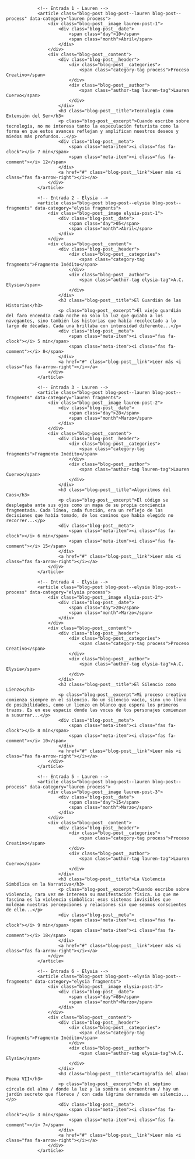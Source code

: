                 <!-- Entrada 1 - Lauren -->
                <article class="blog-post blog-post--lauren blog-post--process" data-category="lauren process">
                    <div class="blog-post__image lauren-post-1">
                        <div class="blog-post__date">
                            <span class="day">10</span>
                            <span class="month">Abril</span>
                        </div>
                    </div>
                    <div class="blog-post__content">
                        <div class="blog-post__header">
                            <div class="blog-post__categories">
                                <span class="category-tag process">Proceso Creativo</span>
                            </div>
                            <div class="blog-post__author">
                                <span class="author-tag lauren-tag">Lauren Cuervo</span>
                            </div>
                        </div>
                        <h3 class="blog-post__title">Tecnología como Extensión del Ser</h3>
                        <p class="blog-post__excerpt">Cuando escribo sobre tecnología, no me interesa tanto la especulación futurista como la forma en que estos avances reflejan y amplifican nuestros deseos y miedos más profundos...</p>
                        <div class="blog-post__meta">
                            <span class="meta-item"><i class="fas fa-clock"></i> 7 min</span>
                            <span class="meta-item"><i class="fas fa-comment"></i> 12</span>
                        </div>
                        <a href="#" class="blog-post__link">Leer más <i class="fas fa-arrow-right"></i></a>
                    </div>
                </article>
                
                <!-- Entrada 2 - Elysia -->
                <article class="blog-post blog-post--elysia blog-post--fragments" data-category="elysia fragments">
                    <div class="blog-post__image elysia-post-1">
                        <div class="blog-post__date">
                            <span class="day">05</span>
                            <span class="month">Abril</span>
                        </div>
                    </div>
                    <div class="blog-post__content">
                        <div class="blog-post__header">
                            <div class="blog-post__categories">
                                <span class="category-tag fragments">Fragmento Inédito</span>
                            </div>
                            <div class="blog-post__author">
                                <span class="author-tag elysia-tag">A.C. Elysia</span>
                            </div>
                        </div>
                        <h3 class="blog-post__title">El Guardián de las Historias</h3>
                        <p class="blog-post__excerpt">El viejo guardián del faro encendía cada noche no solo la luz que guiaba a los navegantes, sino también las historias que había recolectado a lo largo de décadas. Cada una brillaba con intensidad diferente...</p>
                        <div class="blog-post__meta">
                            <span class="meta-item"><i class="fas fa-clock"></i> 5 min</span>
                            <span class="meta-item"><i class="fas fa-comment"></i> 8</span>
                        </div>
                        <a href="#" class="blog-post__link">Leer más <i class="fas fa-arrow-right"></i></a>
                    </div>
                </article>
                
                <!-- Entrada 3 - Lauren -->
                <article class="blog-post blog-post--lauren blog-post--fragments" data-category="lauren fragments">
                    <div class="blog-post__image lauren-post-2">
                        <div class="blog-post__date">
                            <span class="day">28</span>
                            <span class="month">Marzo</span>
                        </div>
                    </div>
                    <div class="blog-post__content">
                        <div class="blog-post__header">
                            <div class="blog-post__categories">
                                <span class="category-tag fragments">Fragmento Inédito</span>
                            </div>
                            <div class="blog-post__author">
                                <span class="author-tag lauren-tag">Lauren Cuervo</span>
                            </div>
                        </div>
                        <h3 class="blog-post__title">Algoritmos del Caos</h3>
                        <p class="blog-post__excerpt">El código se desplegaba ante sus ojos como un mapa de su propia conciencia fragmentada. Cada línea, cada función, era un reflejo de las decisiones que había tomado, de los caminos que había elegido no recorrer...</p>
                        <div class="blog-post__meta">
                            <span class="meta-item"><i class="fas fa-clock"></i> 6 min</span>
                            <span class="meta-item"><i class="fas fa-comment"></i> 15</span>
                        </div>
                        <a href="#" class="blog-post__link">Leer más <i class="fas fa-arrow-right"></i></a>
                    </div>
                </article>
                
                <!-- Entrada 4 - Elysia -->
                <article class="blog-post blog-post--elysia blog-post--process" data-category="elysia process">
                    <div class="blog-post__image elysia-post-2">
                        <div class="blog-post__date">
                            <span class="day">20</span>
                            <span class="month">Marzo</span>
                        </div>
                    </div>
                    <div class="blog-post__content">
                        <div class="blog-post__header">
                            <div class="blog-post__categories">
                                <span class="category-tag process">Proceso Creativo</span>
                            </div>
                            <div class="blog-post__author">
                                <span class="author-tag elysia-tag">A.C. Elysia</span>
                            </div>
                        </div>
                        <h3 class="blog-post__title">El Silencio como Lienzo</h3>
                        <p class="blog-post__excerpt">Mi proceso creativo comienza siempre en el silencio. No un silencio vacío, sino uno lleno de posibilidades, como un lienzo en blanco que espera los primeros trazos. Es en ese espacio donde las voces de los personajes comienzan a susurrar...</p>
                        <div class="blog-post__meta">
                            <span class="meta-item"><i class="fas fa-clock"></i> 8 min</span>
                            <span class="meta-item"><i class="fas fa-comment"></i> 10</span>
                        </div>
                        <a href="#" class="blog-post__link">Leer más <i class="fas fa-arrow-right"></i></a>
                    </div>
                </article>
                
                <!-- Entrada 5 - Lauren -->
                <article class="blog-post blog-post--lauren blog-post--process" data-category="lauren process">
                    <div class="blog-post__image lauren-post-3">
                        <div class="blog-post__date">
                            <span class="day">15</span>
                            <span class="month">Marzo</span>
                        </div>
                    </div>
                    <div class="blog-post__content">
                        <div class="blog-post__header">
                            <div class="blog-post__categories">
                                <span class="category-tag process">Proceso Creativo</span>
                            </div>
                            <div class="blog-post__author">
                                <span class="author-tag lauren-tag">Lauren Cuervo</span>
                            </div>
                        </div>
                        <h3 class="blog-post__title">La Violencia Simbólica en la Narrativa</h3>
                        <p class="blog-post__excerpt">Cuando escribo sobre violencia, rara vez me interesa su manifestación física. Lo que me fascina es la violencia simbólica: esos sistemas invisibles que moldean nuestras percepciones y relaciones sin que seamos conscientes de ello...</p>
                        <div class="blog-post__meta">
                            <span class="meta-item"><i class="fas fa-clock"></i> 9 min</span>
                            <span class="meta-item"><i class="fas fa-comment"></i> 18</span>
                        </div>
                        <a href="#" class="blog-post__link">Leer más <i class="fas fa-arrow-right"></i></a>
                    </div>
                </article>
                
                <!-- Entrada 6 - Elysia -->
                <article class="blog-post blog-post--elysia blog-post--fragments" data-category="elysia fragments">
                    <div class="blog-post__image elysia-post-3">
                        <div class="blog-post__date">
                            <span class="day">08</span>
                            <span class="month">Marzo</span>
                        </div>
                    </div>
                    <div class="blog-post__content">
                        <div class="blog-post__header">
                            <div class="blog-post__categories">
                                <span class="category-tag fragments">Fragmento Inédito</span>
                            </div>
                            <div class="blog-post__author">
                                <span class="author-tag elysia-tag">A.C. Elysia</span>
                            </div>
                        </div>
                        <h3 class="blog-post__title">Cartografía del Alma: Poema VII</h3>
                        <p class="blog-post__excerpt">En el séptimo círculo del alma / donde la luz y la sombra se encuentran / hay un jardín secreto que florece / con cada lágrima derramada en silencio...</p>
                        <div class="blog-post__meta">
                            <span class="meta-item"><i class="fas fa-clock"></i> 3 min</span>
                            <span class="meta-item"><i class="fas fa-comment"></i> 7</span>
                        </div>
                        <a href="#" class="blog-post__link">Leer más <i class="fas fa-arrow-right"></i></a>
                    </div>
                </article>